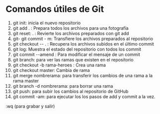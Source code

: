 # Comandos útiles de Git

1. git init: inicia el nuevo repositorio
2. git add . : Prepara todos los archivos para una fotografía
3. git reset: . : Revierte los archivos preparados con git add
4. git- git commit - m: Transfiere los archivos preparados al repositorio
5. git checkout -- . : Recupera los archivos subidos en el último commit
6. git log: Muestra el estado del repositorio con todos los commit
7. git commit --amend : Para modificar el mensaje de un commit
8. git branch: para ver las ramas que existen en el repositorio
8. git checkout -b rama-heroes : Crea una rama
9. git checkout master: Cambia de rama
10. git merge nombrerama: para transferir los cambios de una rama a la rama master
11. git branch -d nombrerama: para borrar una rama
12. git push: para subir los cambios al repositorio de GitHub
13. git commit -am: para ejecutar los los pasos de add y commit a la vez.



:wq (para grabar y salir)
